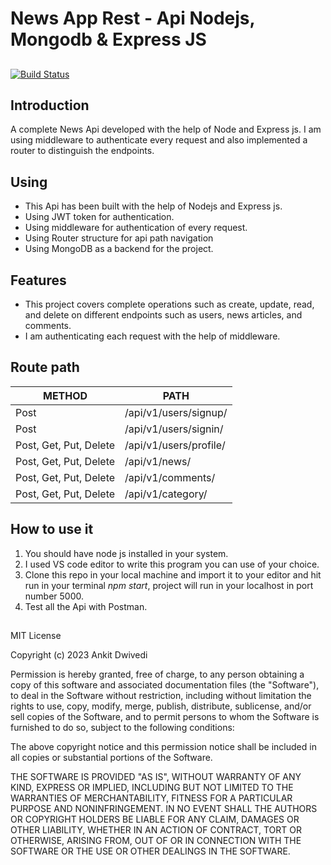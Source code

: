 # News App Rest - Api Nodejs, Mongodb & Express JS
##

[![Build Status](https://travis-ci.org/anksji/NewsApp-RestApi.svg?branch=main)](https://travis-ci.org/anksji/NewsApp-RestApi)

## Introduction
A complete News Api developed with the help of Node and Express js. I am using middleware to authenticate every request and also implemented a router to distinguish the endpoints.

## Using
- This Api has been built with the help of Nodejs and Express js.
- Using JWT token for authentication. 
- Using middleware for authentication of every request.
- Using Router structure for api path navigation
- Using MongoDB as a backend for the project.


## Features
- This project covers complete operations such as create, update, read, and delete on different endpoints such as users, news articles, and comments.
- I am authenticating each request with the help of middleware.

## Route path 

| METHOD | PATH |
| ------ | ------ |
| Post | /api/v1/users/signup/ |
| Post | /api/v1/users/signin/ |
| Post, Get, Put, Delete | /api/v1/users/profile/ |
| Post, Get, Put, Delete  | /api/v1/news/ |
| Post, Get, Put, Delete  | /api/v1/comments/ |
| Post, Get, Put, Delete  | /api/v1/category/ |


## How to use it

1. You should have node js installed in your system.
2. I used VS code editor to write this program you can use of your choice.
3. Clone this repo in your local machine and import it to your editor and hit run in your terminal _npm start_, project will run in your localhost in port number 5000. 
4. Test all the Api with Postman.




##

##


MIT License

Copyright (c) 2023 Ankit Dwivedi

Permission is hereby granted, free of charge, to any person obtaining a copy of this software and associated documentation files (the "Software"), to deal in the Software without restriction, including without limitation the rights to use, copy, modify, merge, publish, distribute, sublicense, and/or sell copies of the Software, and to permit persons to whom the Software is furnished to do so, subject to the following conditions:

The above copyright notice and this permission notice shall be included in all copies or substantial portions of the Software.

THE SOFTWARE IS PROVIDED "AS IS", WITHOUT WARRANTY OF ANY KIND, EXPRESS OR IMPLIED, INCLUDING BUT NOT LIMITED TO THE WARRANTIES OF MERCHANTABILITY, FITNESS FOR A PARTICULAR PURPOSE AND NONINFRINGEMENT. IN NO EVENT SHALL THE AUTHORS OR COPYRIGHT HOLDERS BE LIABLE FOR ANY CLAIM, DAMAGES OR OTHER LIABILITY, WHETHER IN AN ACTION OF CONTRACT, TORT OR OTHERWISE, ARISING FROM, OUT OF OR IN CONNECTION WITH THE SOFTWARE OR THE USE OR OTHER DEALINGS IN THE SOFTWARE.
